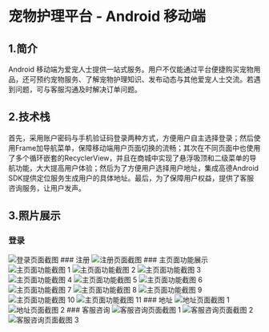 # 宠物护理平台 - Android 移动端
  ## 1.简介
Android 移动端为爱宠人士提供一站式服务。用户不仅能通过平台便捷购买宠物用品，还可预约宠物服务、了解宠物护理知识、发布动态与其他爱宠人士交流。若遇到问题，可与客服沟通及时解决订单问题。
  ## 2.技术栈
首先，采用账户密码与手机验证码登录两种方式，方便用户自主选择登录；然后使用Frame加导航菜单，保障移动端用户页面切换的流畅；其次在不同页面中也使用了多个循环嵌套的RecyclerView，并且在商城中实现了悬浮吸顶和二级菜单的导航功能，大大提高用户体验；然后为了方便用户选择用户地址，集成高德Android SDK提供定位服务生成用户的具体地址。最后，为了保障用户权益，提供了客服咨询服务，让用户发声。

  ## 3.照片展示  
### 登录
<img src="https://github.com/user-attachments/assets/6730fa93-2758-4fe8-9d12-b3e63fc46dbb" alt="登录页面截图">
### 注册
<img src="https://github.com/user-attachments/assets/6b304ad6-bfb1-4879-bfbb-1e492adf2ecc" alt="注册页面截图">
### 主页面功能展示
<img src="https://github.com/user-attachments/assets/70babe15-135a-4a62-9b4d-d71ebef77397" alt="主页面功能截图 1">
<img src="https://github.com/user-attachments/assets/12c8134e-adad-4b8d-a6e0-f3b73f928717" alt="主页面功能截图 2">
<img src="https://github.com/user-attachments/assets/8b8c23d1-8075-4ad4-accd-67da1c476f17" alt="主页面功能截图 3">
<img src="https://github.com/user-attachments/assets/a502e3cc-fb87-4feb-8cfa-c0c8fef0538e" alt="主页面功能截图 4">
<img src="https://github.com/user-attachments/assets/622f4099-8b25-4ff2-8997-40e383351548" alt="主页面功能截图 5">
<img src="https://github.com/user-attachments/assets/3548b397-64b4-48cc-90e1-9dca94202e23" alt="主页面功能截图 6">
<img src="https://github.com/user-attachments/assets/28cb248a-1dad-4b81-854a-48485df10551" alt="主页面功能截图 7">
<img src="https://github.com/user-attachments/assets/a6f4d999-87b5-4d66-8d00-fe5c0b590635" alt="主页面功能截图 8">
<img src="https://github.com/user-attachments/assets/09847bfe-9a38-4b8f-84b0-c0064edfd097" alt="主页面功能截图 9">
<img src="https://github.com/user-attachments/assets/7b218753-0c66-47b2-8a86-c8939a3cc188" alt="主页面功能截图 10">
<img src="https://github.com/user-attachments/assets/1b0e2894-5634-451f-9715-efe7c0415851" alt="主页面功能截图 11">
### 地址
<img src="https://github.com/user-attachments/assets/a219dd28-aa45-4d1f-8cae-2a45b6c70bae" alt="地址页面截图 1">
<img src="https://github.com/user-attachments/assets/29f72611-bf60-4238-93a6-b549cdc16327" alt="地址页面截图 2">
### 客服咨询
<img src="https://github.com/user-attachments/assets/5e9945da-e496-420e-b8b0-601ca8331e32" alt="客服咨询页面截图 1">
<img src="https://github.com/user-attachments/assets/6797a25b-1fd6-4411-9d23-bad199fe42f1" alt="客服咨询页面截图 2">
<img src="https://github.com/user-attachments/assets/76266bb2-1bfb-4d46-9822-e0a1f2f38820" alt="客服咨询页面截图 3">


